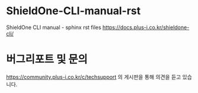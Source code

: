# ShieldOne-CLI-manual-rst
ShieldOne CLI manual - sphinx rst files 
https://docs.plus-i.co.kr/shieldone-cli/

# 버그리포트 및 문의
https://community.plus-i.co.kr/c/techsupport 의 게시판을 통해 의견을 듣고 있습니다.
